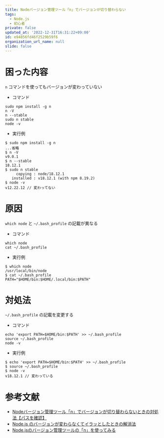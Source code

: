```yaml
---
title: Nodeバージョン管理ツール「n」でバージョンが切り替わらない
tags:
  - Node.js
  - 初心者
private: false
updated_at: '2022-12-31T16:31:22+09:00'
id: e94856fd46f2529b59f6
organization_url_name: null
slide: false
---
```

# 困った内容
`n` コマンドを使ってもバージョンが変わっていない
- コマンド
```bash:コマンド
sudo npm install -g n
n -V
n --stable
sudo n stable
node -v
```
- 実行例
```bash:実行例
$ sudo npm install -g n
...省略
$ n -V
v9.0.1
$ n --stable
18.12.1
$ sudo n stable
     copying : node/18.12.1
   installed : v18.12.1 (with npm 8.19.2)
$ node -v
v12.22.12 // 変わってない
```

# 原因
`which node` と `~/.bash_profile` の記載が異なる
- コマンド
```bash:コマンド
which node
cat ~/.bash_profile
```
- 実行例
```bash:実行例
$ which node
/usr/local/bin/node
$ cat ~/.bash_profile
PATH="$HOME/bin:$HOME/.local/bin:$PATH"
```

# 対処法
`~/.bash_profile` の記載を変更する
- コマンド
```bash:コマンド
echo 'export PATH=$HOME/bin:$PATH' >> ~/.bash_profile
source ~/.bash_profile
node -v
```
- 実行例
```bash:実行例
$ echo 'export PATH=$HOME/bin:$PATH' >> ~/.bash_profile
$ source ~/.bash_profile
$ node -v
v18.12.1 // 変わっている
```

# 参考文献

- [Nodeバージョン管理ツール「n」でバージョンが切り替わらないときの対処法【パスを確認】](https://dkssksk.com/node-n-version/)
- [Node.js のバージョンが変わらなくてイラッとしたときの解消法
](https://qiita.com/Kintech/items/36f3f930c0a6f0c2db96)
- [Node.jsのバージョン管理ツールの「n」を使ってみる](https://cly7796.net/blog/other/try-using-n/)
